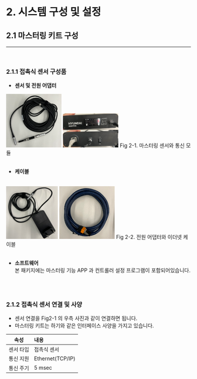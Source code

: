 # 2. 시스템 구성 및 설정
## 2.1 마스터링 키트 구성
---
<br>

### 2.1.1 접촉식 센서 구성품
- **센서 및 전원 어댑터** 
<br><div>
<img src="../00_img/02_sensor.PNG" width="30%">
<img src="../00_img/03_communication_module.PNG" width="30%"></div>
Fig 2-1. 마스터링 센서와 통신 모듈
<br>

<br>

- **케이블**   
<br><div>
<img src="../00_img/04_power_adapter.PNG" width="28%">
<img src="../00_img/05_lan_cable.PNG" width="30%"></div>
Fig 2-2. 전원 어댑터와 이더넷 케이블
<br>

<br>

- **소프트웨어**
<br>본 패키지에는 마스터링 기능 APP 과 컨트롤러 설정 프로그램이 포함되어있습니다.

<br>
<br>

### 2.1.2 접촉식 센서 연결 및 사양
- 센서 연결을 Fig2-1 의 우측 사진과 같이 연결하면 됩니다.
- 마스터링 키트는 하기와 같은 인터페이스 사양을 가지고 있습니다.

|속성|내용|
|:----:|:----|
|센서 타입| 접촉식 센서 |
|통신 지원| Ethernet(TCP/IP) |
|통신 주기| 5 msec |

<br>
<br>